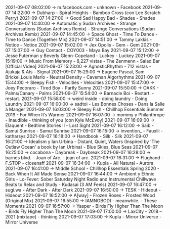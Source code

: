 2021-09-07 08:02:00 -> m.facebook.com - unknown - Facebook
2021-09-07 14:22:00 -> Dubharp - Spiral Heights - Bamboo Cross (con Lee Scratch Perry)
2021-09-07 14:27:00 -> Good Sad Happy Bad - Shades - Shades
2021-09-07 14:40:00 -> Automatic y Sudan Archives - Strange Conversations (Sudan Archives Remix) - Strange Conversations (Sudan Archives Remix)
2021-09-07 14:45:00 -> Space Ghost - Time To Dance - Time to Dance (Together Mix)
2021-09-07 14:51:00 -> Tammy Lakkis - Notice - Notice
2021-09-07 15:02:00 -> Jex Opolis - Gem - Gem
2021-09-07 15:07:00 -> Guy Contact - COY003 - Maya Bay
2021-09-07 15:12:00 -> Jesse Futerman y Beverly Glenn-Copeland - Luckey - Luckey
2021-09-07 15:19:00 -> Music From Memory - 8,227 vistas - The Zenmenn - Salad Bar [Official Video]
2021-09-07 15:23:00 -> AgnosticRhythm - 712 vistas - Ajukaja & Ats - Signal
2021-09-07 15:29:00 -> Eugene Pascal, Sam Brickel,Louis Marlo - Neutral Density - Caveman Algorhythms
2021-09-07 15:44:00 -> Sleepy Fish - Velocities - Velocities
2021-09-07 15:47:00 -> Joey Pecoraro - Tired Boy - Partly Sunny
2021-09-07 15:50:00 -> OAKK - Palms/Canary - Palms
2021-09-07 15:54:00 -> Barnacle Boi - Restart. - restart.
2021-09-07 15:58:00 -> weird inside - doing laundry - Doing Laundry
2021-09-07 16:00:00 -> sadtoi - Les Bonnes Choses - Dans la Salle à Manger
2021-09-07 16:03:00 -> Sleepy Fish - Chillhop Essentials Summer 2019 - For When It’s Warmer
2021-09-07 16:07:00 -> mommy y Philanthrope - Inaudible - thinking of you (con Kyle McEvoy)
2021-09-07 16:09:00 -> Elaquent - Bedtime Stories II - Lost Sight
2021-09-07 16:12:00 -> Saib - Samui Sunrise - Samui Sunrise
2021-09-07 16:15:00 -> invention_ - Fauxlii - katharsys
2021-09-07 16:18:00 -> Handbook - Silk - Silk
2021-09-07 16:21:00 -> Idealism y Ian Urbina - Distant, Quiet, Waters (Inspired by 'The Outlaw Ocean' a book by Ian Urbina) - Blue Skies, Blue Seas
2021-09-07 16:25:00 -> cocabona - Daybreak - Daybreak
2021-09-07 16:28:00 -> barnes blvd. - Joan of Arc. - joan of arc.
2021-09-07 16:31:00 -> Flughand - F.STOP - closenaff
2021-09-07 16:34:00 -> Kupla - All Natural - Aurora
2021-09-07 16:41:00 -> Middle School - Chillhop Essentials Spring 2020 - Back When It All Made Sense
2021-09-07 16:44:00 -> Ambient y Ethnic Girls - Lo-Fever: Sober Saturday Night Radio and Instrumental Chillwave Beats to Relax and Study - Kudasai (3 AM Feels)
2021-09-07 16:47:00 -> sugi.wa - After Dark - After Dark
2021-09-07 16:50:00 -> TESK - Hideout - Hideout
2021-09-07 16:52:00 -> A[way] - Frozen Roses - Frosted Wood (Original Mix)
2021-09-07 16:55:00 -> IAMNOBODI - meanwhile. - These Moments
2021-09-07 16:57:00 -> Yasper - Birds Fly Higher Than The Moon - Birds Fly Higher Than The Moon
2021-09-07 17:00:00 -> LaxCity - 2018 – 2021 (mixtape) - thinking
2021-09-07 17:03:00 -> Kupla - Mirror Universe - Mirror Universe
